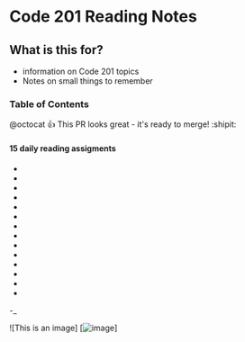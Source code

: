 # Code 201 Reading Notes

## What is this for?
- information on Code 201 topics 
- Notes on small things to remember 

### Table of Contents 

@octocat :+1: This PR looks great - it's ready to merge! :shipit:

#### 15 daily reading assigments
-
-
-
-
-
-
-
-
-
-
-
-
-
-
-_


![This is an image] [![image](https://user-images.githubusercontent.com/112921754/189819459-6c3e48e8-182e-4f1a-81a5-1f3aaf3c1601.png)]
